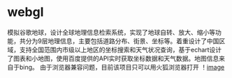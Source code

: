# webgl
模拟谷歌地球，设计全球地理信息检索系统，实现了地球自转、放大、缩小等功能，共分为9层地理信息，主要包括道路分布、街景、坐标等。着重设计了中国区域，支持全国范围内市级以上地区的坐标搜索和天气状况查询，基于echart设计了图表和小地图，使用百度提供的API实时获取坐标数据和天气数据。地图信息来自于bing。
由于浏览器兼容问题，目前该项目只可以用火狐浏览器打开
！[image](https://github.com/fanguannan0706/webgl/blob/master/screenshot.jpg)
